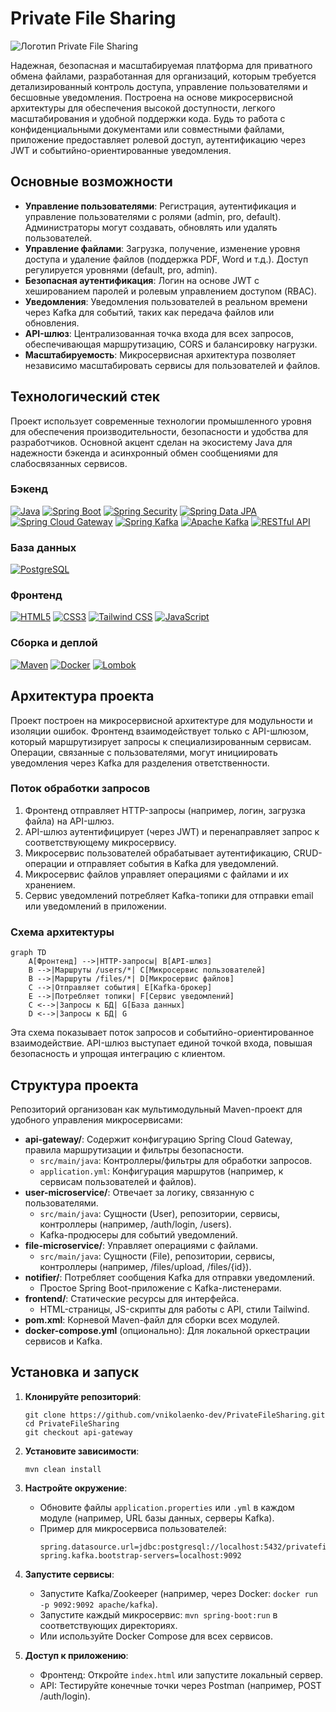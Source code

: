 # Private File Sharing

![Логотип Private File Sharing](https://via.placeholder.com/800x200?text=Private+File+Sharing)

Надежная, безопасная и масштабируемая платформа для приватного обмена файлами, разработанная для организаций, которым требуется детализированный контроль доступа, управление пользователями и бесшовные уведомления. Построена на основе микросервисной архитектуры для обеспечения высокой доступности, легкого масштабирования и удобной поддержки кода. Будь то работа с конфиденциальными документами или совместными файлами, приложение предоставляет ролевой доступ, аутентификацию через JWT и событийно-ориентированные уведомления.

## Основные возможности

- **Управление пользователями**: Регистрация, аутентификация и управление пользователями с ролями (admin, pro, default). Администраторы могут создавать, обновлять или удалять пользователей.
- **Управление файлами**: Загрузка, получение, изменение уровня доступа и удаление файлов (поддержка PDF, Word и т.д.). Доступ регулируется уровнями (default, pro, admin).
- **Безопасная аутентификация**: Логин на основе JWT с хешированием паролей и ролевым управлением доступом (RBAC).
- **Уведомления**: Уведомления пользователей в реальном времени через Kafka для событий, таких как передача файлов или обновления.
- **API-шлюз**: Централизованная точка входа для всех запросов, обеспечивающая маршрутизацию, CORS и балансировку нагрузки.
- **Масштабируемость**: Микросервисная архитектура позволяет независимо масштабировать сервисы для пользователей и файлов.

## Технологический стек

Проект использует современные технологии промышленного уровня для обеспечения производительности, безопасности и удобства для разработчиков. Основной акцент сделан на экосистему Java для надежности бэкенда и асинхронный обмен сообщениями для слабосвязанных сервисов.

### Бэкенд
<a href="https://www.java.com" target="_blank"><img src="https://img.shields.io/badge/Java-17%2B-ED8B00?logo=java" alt="Java"></a>
<a href="https://spring.io/projects/spring-boot" target="_blank"><img src="https://img.shields.io/badge/Spring%20Boot-3.x-6DB33F?logo=spring-boot" alt="Spring Boot"></a>
<a href="https://spring.io/projects/spring-security" target="_blank"><img src="https://img.shields.io/badge/Spring%20Security-Latest-6DB33F?logo=spring" alt="Spring Security"></a>
<a href="https://spring.io/projects/spring-data-jpa" target="_blank"><img src="https://img.shields.io/badge/Spring%20Data%20JPA-Latest-6DB33F?logo=spring" alt="Spring Data JPA"></a>
<a href="https://spring.io/projects/spring-cloud-gateway" target="_blank"><img src="https://img.shields.io/badge/Spring%20Cloud%20Gateway-Latest-6DB33F?logo=spring" alt="Spring Cloud Gateway"></a>
<a href="https://spring.io/projects/spring-kafka" target="_blank"><img src="https://img.shields.io/badge/Spring%20Kafka-Latest-6DB33F?logo=spring" alt="Spring Kafka"></a>
<a href="https://kafka.apache.org" target="_blank"><img src="https://img.shields.io/badge/Apache%20Kafka-Latest-231F20?logo=apache-kafka" alt="Apache Kafka"></a>
<a href="https://restfulapi.net" target="_blank"><img src="https://img.shields.io/badge/RESTful%20API-Latest-005571?logo=rest" alt="RESTful API"></a>

### База данных
<a href="https://www.postgresql.org" target="_blank"><img src="https://img.shields.io/badge/PostgreSQL-Latest-336791?logo=postgresql" alt="PostgreSQL"></a>

### Фронтенд
<a href="https://html.spec.whatwg.org" target="_blank"><img src="https://img.shields.io/badge/HTML5-Latest-E34F26?logo=html5" alt="HTML5"></a>
<a href="https://www.w3.org/Style/CSS" target="_blank"><img src="https://img.shields.io/badge/CSS3-Latest-1572B6?logo=css3" alt="CSS3"></a>
<a href="https://tailwindcss.com" target="_blank"><img src="https://img.shields.io/badge/Tailwind%20CSS-Latest-38B2AC?logo=tailwind-css" alt="Tailwind CSS"></a>
<a href="https://developer.mozilla.org/docs/Web/JavaScript" target="_blank"><img src="https://img.shields.io/badge/JavaScript-Vanilla-F7DF1E?logo=javascript" alt="JavaScript"></a>

### Сборка и деплой
<a href="https://maven.apache.org" target="_blank"><img src="https://img.shields.io/badge/Maven-Latest-C71A36?logo=apache-maven" alt="Maven"></a>
<a href="https://www.docker.com" target="_blank"><img src="https://img.shields.io/badge/Docker-Latest-2496ED?logo=docker" alt="Docker"></a>
<a href="https://projectlombok.org" target="_blank"><img src="https://img.shields.io/badge/Lombok-Latest-FF6F61?logo=lombok" alt="Lombok"></a>

## Архитектура проекта

Проект построен на микросервисной архитектуре для модульности и изоляции ошибок. Фронтенд взаимодействует только с API-шлюзом, который маршрутизирует запросы к специализированным сервисам. Операции, связанные с пользователями, могут инициировать уведомления через Kafka для разделения ответственности.

### Поток обработки запросов
1. Фронтенд отправляет HTTP-запросы (например, логин, загрузка файла) на API-шлюз.
2. API-шлюз аутентифицирует (через JWT) и перенаправляет запрос к соответствующему микросервису.
3. Микросервис пользователей обрабатывает аутентификацию, CRUD-операции и отправляет события в Kafka для уведомлений.
4. Микросервис файлов управляет операциями с файлами и их хранением.
5. Сервис уведомлений потребляет Kafka-топики для отправки email или уведомлений в приложении.

### Схема архитектуры

```mermaid
graph TD
    A[Фронтенд] -->|HTTP-запросы| B[API-шлюз]
    B -->|Маршруты /users/*| C[Микросервис пользователей]
    B -->|Маршруты /files/*| D[Микросервис файлов]
    C -->|Отправляет события| E[Kafka-брокер]
    E -->|Потребляет топики| F[Сервис уведомлений]
    C <-->|Запросы к БД| G[База данных]
    D <-->|Запросы к БД| G
```

Эта схема показывает поток запросов и событийно-ориентированное взаимодействие. API-шлюз выступает единой точкой входа, повышая безопасность и упрощая интеграцию с клиентом.

## Структура проекта

Репозиторий организован как мультимодульный Maven-проект для удобного управления микросервисами:

- **api-gateway/**: Содержит конфигурацию Spring Cloud Gateway, правила маршрутизации и фильтры безопасности.
  - `src/main/java`: Контроллеры/фильтры для обработки запросов.
  - `application.yml`: Конфигурация маршрутов (например, к сервисам пользователей и файлов).
- **user-microservice/**: Отвечает за логику, связанную с пользователями.
  - `src/main/java`: Сущности (User), репозитории, сервисы, контроллеры (например, /auth/login, /users).
  - Kafka-продюсеры для событий уведомлений.
- **file-microservice/**: Управляет операциями с файлами.
  - `src/main/java`: Сущности (File), репозитории, сервисы, контроллеры (например, /files/upload, /files/{id}).
- **notifier/**: Потребляет сообщения Kafka для отправки уведомлений.
  - Простое Spring Boot-приложение с Kafka-листенерами.
- **frontend/**: Статические ресурсы для интерфейса.
  - HTML-страницы, JS-скрипты для работы с API, стили Tailwind.
- **pom.xml**: Корневой Maven-файл для сборки всех модулей.
- **docker-compose.yml** (опционально): Для локальной оркестрации сервисов и Kafka.

## Установка и запуск

1. **Клонируйте репозиторий**:
   ```
   git clone https://github.com/vnikolaenko-dev/PrivateFileSharing.git
   cd PrivateFileSharing
   git checkout api-gateway
   ```

2. **Установите зависимости**:
   ```
   mvn clean install
   ```

3. **Настройте окружение**:
   - Обновите файлы `application.properties` или `.yml` в каждом модуле (например, URL базы данных, серверы Kafka).
   - Пример для микросервиса пользователей:
     ```
     spring.datasource.url=jdbc:postgresql://localhost:5432/privatefiles
     spring.kafka.bootstrap-servers=localhost:9092
     ```

4. **Запустите сервисы**:
   - Запустите Kafka/Zookeeper (например, через Docker: `docker run -p 9092:9092 apache/kafka`).
   - Запустите каждый микросервис: `mvn spring-boot:run` в соответствующих директориях.
   - Или используйте Docker Compose для всех сервисов.

5. **Доступ к приложению**:
   - Фронтенд: Откройте `index.html` или запустите локальный сервер.
   - API: Тестируйте конечные точки через Postman (например, POST /auth/login).
